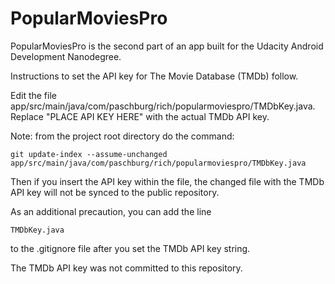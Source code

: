 # PopularMoviesPro
PopularMoviesPro is the second part of an app built for the Udacity Android Development Nanodegree.

Instructions to set the API key for The Movie Database (TMDb) follow.

Edit the file app/src/main/java/com/paschburg/rich/popularmoviespro/TMDbKey.java.
Replace "PLACE API KEY HERE" with the actual TMDb API key.

Note: from the project root directory do the command:

    git update-index --assume-unchanged app/src/main/java/com/paschburg/rich/popularmoviespro/TMDbKey.java

Then if you insert the API key within the file, the changed file with the TMDb API key will
not be synced to the public repository.

As an additional precaution, you can add the line

    TMDbKey.java

to the .gitignore file after you set the TMDb API key string.

The TMDb API key was not committed to this repository.